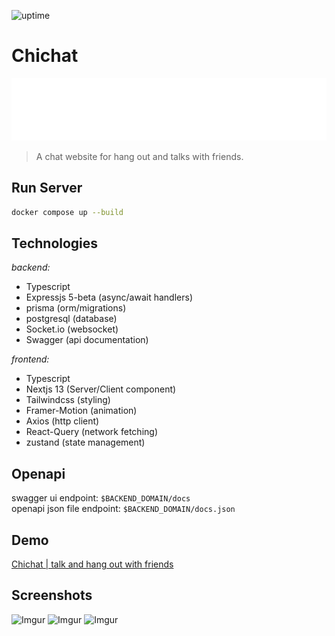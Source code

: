 ![uptime](https://img.shields.io/endpoint?url=https%3A%2F%2Fchichat.azeddine.xyz%2Fstatus)
# Chichat 
<img style="width: 100%;" src="https://raw.githubusercontent.com/azeddine-hmd/chichat/main/frontend/public/svg/chichat-logo.svg" width="100" height="100">

> A chat website for hang out and talks with friends.

## Run Server

```bash
docker compose up --build
```

## Technologies
*backend:*
  * Typescript
  * Expressjs 5-beta (async/await handlers)
  * prisma (orm/migrations)
  * postgresql (database)
  * Socket.io (websocket)
  * Swagger (api documentation)

*frontend:*
  * Typescript
  * Nextjs 13 (Server/Client component)
  * Tailwindcss (styling)
  * Framer-Motion (animation)
  * Axios (http client)
  * React-Query (network fetching)
  * zustand (state management)

## Openapi
swagger ui endpoint: `$BACKEND_DOMAIN/docs`<br/>
openapi json file endpoint: `$BACKEND_DOMAIN/docs.json`

## Demo
  [Chichat | talk and hang out with friends](https://chichat.azeddine.xyz)

## Screenshots
![Imgur](https://i.imgur.com/5O9A0Vj.png)
![Imgur](https://i.imgur.com/YH6hU55.png)
![Imgur](https://i.imgur.com/dKG3lj0.png)
